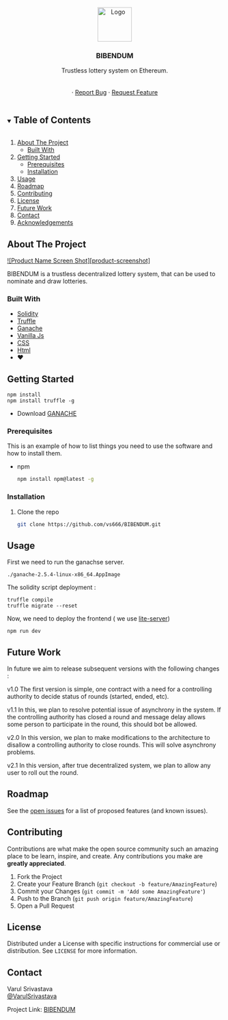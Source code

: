 <!-- [![Contributors][contributors-shield]][contributors-url]
[![Forks][forks-shield]][forks-url]
[![Stargazers][stars-shield]][stars-url]
[![Issues][issues-shield]][issues-url]
[![MIT License][license-shield]][license-url]
[![LinkedIn][linkedin-shield]][linkedin-url] -->



<br />
<p align="center">
  <a href="https://github.com/vs666/Sentinel">
    <img src="misc_assets/sentinel-logo.jpg" alt="Logo" width="80" height="80">
  </a>

  <h3 align="center">BIBENDUM</h3>

  <p align="center">
    Trustless lottery system on Ethereum.
    <br />
    <br />
    <br />
    <!-- <a href="https://github.com/vs666/Sentinel">View Demo</a> -->
    ·
    <a href="https://github.com/vs666/BIBENDUM/issues">Report Bug</a>
    ·
    <a href="https://github.com/vs666/BIBENDUM/issues">Request Feature</a>
  </p>
</p>



<!-- TABLE OF CONTENTS -->
<details open="open">
  <summary><h2 style="display: inline-block">Table of Contents</h2></summary>
  <ol>
    <li>
      <a href="#about-the-project">About The Project</a>
      <ul>
        <li><a href="#built-with">Built With</a></li>
      </ul>
    </li>
    <li>
      <a href="#getting-started">Getting Started</a>
      <ul>
        <li><a href="#prerequisites">Prerequisites</a></li>
        <li><a href="#installation">Installation</a></li>
      </ul>
    </li>
    <li><a href="#usage">Usage</a></li>
    <li><a href="#roadmap">Roadmap</a></li>
    <li><a href="#contributing">Contributing</a></li>
    <li><a href="#license">License</a></li>
    <li><a href="#future-work">Future Work</a></li>
    <li><a href="#contact">Contact</a></li>
    <li><a href="#acknowledgements">Acknowledgements</a></li>
  </ol>
</details>



<!-- ABOUT THE PROJECT -->
## About The Project

[![Product Name Screen Shot][product-screenshot]](https://example.com)

BIBENDUM is a trustless decentralized lottery system, that can be used to nominate and draw lotteries. 

### Built With

* [Solidity](https://docs.soliditylang.org/en/v0.5.3/solidity-by-example.html)
* [Truffle](https://www.trufflesuite.com/truffle)
* [Ganache](https://www.trufflesuite.com/ganache)
* [Vanilla Js](http://vanilla-js.com/)
* [CSS](https://developer.mozilla.org/en-US/docs/Web/CSS)
* [Html](https://developer.mozilla.org/en-US/docs/Web/HTML)
* :heart:


## Getting Started

```shell
npm install 
npm install truffle -g
```
* Download [GANACHE](https://github.com/trufflesuite/ganache/releases/download/v2.5.4/ganache-2.5.4-linux-x86_64.AppImage)


### Prerequisites

This is an example of how to list things you need to use the software and how to install them.
* npm
  ```sh
  npm install npm@latest -g
  ```

### Installation

1. Clone the repo
   ```sh
   git clone https://github.com/vs666/BIBENDUM.git
   ```


## Usage

First we need to run the ganachse server.
```
./ganache-2.5.4-linux-x86_64.AppImage
```

The solidity script deployment : 
```
truffle compile
truffle migrate --reset
```
Now, we need to deploy the frontend ( we use [lite-server](https://www.npmjs.com/package/lite-server))

```shell
npm run dev
```

## Future Work 

In future we aim to release subsequent versions with the following changes : 

v1.0 The first version is simple, one contract with a need for a controlling authority to decide status of rounds (started, ended, etc).

v1.1 In this, we plan to resolve potential issue of asynchrony in the system. If the controlling authority has closed a round and message delay allows some person to participate in the round, this should bot be allowed.

v2.0 In this version, we plan to make modifications to the architecture to disallow a controlling authority to close rounds. This will solve asynchrony problems.

v2.1 In this version, after true decentralized system, we plan to allow any user to roll out the round.


## Roadmap

See the [open issues](https://github.com/vs666/BIBENDUM/issues) for a list of proposed features (and known issues).



<!-- CONTRIBUTING -->
## Contributing

Contributions are what make the open source community such an amazing place to be learn, inspire, and create. Any contributions you make are **greatly appreciated**.

1. Fork the Project
2. Create your Feature Branch (`git checkout -b feature/AmazingFeature`)
3. Commit your Changes (`git commit -m 'Add some AmazingFeature'`)
4. Push to the Branch (`git push origin feature/AmazingFeature`)
5. Open a Pull Request


<!-- LICENSE -->
## License

Distributed under a License with specific instructions for commercial use or distribution. See `LICENSE` for more information.



<!-- CONTACT -->
## Contact

Varul Srivastava    
[@VarulSrivastava](https://twitter.com/VarulSrivastava)   



Project Link: [BIBENDUM](https://github.com/vs666/BIBENDUM)


<!-- MARKDOWN LINKS & IMAGES -->
<!-- https://www.markdownguide.org/basic-syntax/#reference-style-links -->
[contributors-shield]: https://img.shields.io/github/contributors/vs666/BIBENDUM.svg?style=for-the-badge
[contributors-url]: https://github.com/vs666/BIBENDUM/graphs/contributors
[forks-shield]: https://img.shields.io/github/forks/vs666/BIBENDUM.svg?style=for-the-badge
[forks-url]: https://github.com/vs666/BIBENDUM/network/members
[stars-shield]: https://img.shields.io/github/stars/vs666/repo.svg?style=for-the-badge
[stars-url]: https://github.com/vs666/repo/stargazers
[issues-shield]: https://img.shields.io/github/issues/vs666/repo.svg?style=for-the-badge
[issues-url]: https://github.com/vs666/BIBENDUM/issues
[license-shield]: https://img.shields.io/github/license/vs666/Sentinel.svg?style=for-the-badge
[license-url]: https://github.com/vs666/BIBENDUM/blob/main/LICENSE
[linkedin-shield]: https://img.shields.io/badge/-LinkedIn-black.svg?style=for-the-badge&logo=linkedin&colorB=555
[linkedin-url]: https://www.linkedin.com/in/varul-srivastava-497547198/